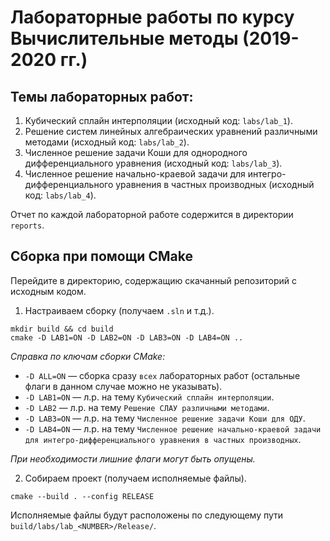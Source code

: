 # Лабораторные работы по курсу Вычислительные методы (2019-2020 гг.)
## Темы лабораторных работ:
1) Кубический сплайн интерполяции (исходный код: `labs/lab_1`).
2) Решение систем линейных алгебраических уравнений различными методами (исходный код: `labs/lab_2`).
3) Численное решение задачи Коши для однородного дифференциального уравнения (исходный код: `labs/lab_3`).
4) Численное решение начально-краевой задачи для интегро-дифференциального уравнения в частных производных (исходный код: `labs/lab_4`).

Отчет по каждой лабораторной работе содержится в директории `reports`.

## Сборка при помощи CMake
Перейдите в директорию, содержащию скачанный репозиторий с исходным кодом.

1) Настраиваем сборку (получаем `.sln` и т.д.).

  ```
  mkdir build && cd build
  cmake -D LAB1=ON -D LAB2=ON -D LAB3=ON -D LAB4=ON ..
  ```
*Справка по ключам сборки CMake:*
- `-D ALL=ON` — сборка сразу `всех` лабораторных работ (остальные флаги в данном случае можно не указывать).
- `-D LAB1=ON` — л.р. на тему `Кубический сплайн интерполяции`.
- `-D LAB2` — л.р. на тему `Решение СЛАУ различными методами`.
- `-D LAB3=ON` — л.р. на тему `Численное решение задачи Коши для ОДУ`.
- `-D LAB4=ON` — л.р. на тему `Численное решение начально-краевой задачи для интегро-дифференциального уравнения в частных производных`.

*При необходимости лишние флаги могут быть опущены.*

2) Собираем проект (получаем исполняемые файлы).
```
cmake --build . --config RELEASE
```
Исполняемые файлы будут расположены по следующему пути `build/labs/lab_<NUMBER>/Release/`.


